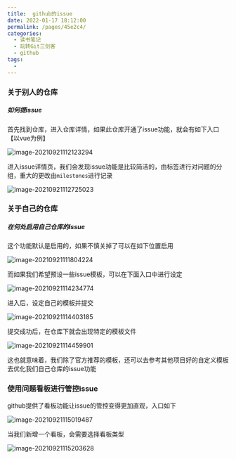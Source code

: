 ```yaml
---
title:  github的issue
date: 2022-01-17 18:12:00
permalink: /pages/45e2c4/
categories:
  - 读书笔记
  - 玩转Git三剑客
  - github
tags:
  - 
---
```

### 关于别人的仓库

##### 如何提issue

首先找到仓库，进入仓库详情，如果此仓库开通了issue功能，就会有如下入口【以vue为例】

![image-20210921112123294](https://tva1.sinaimg.cn/large/008i3skNly1guo31j2606j61l80u044r02.jpg)

进入issue详情页，我们会发现issue功能是比较简洁的，由标签进行对问题的分组，重大的更改由`milestones`进行记录

![image-20210921112725023](https://tva1.sinaimg.cn/large/008i3skNly1guo37rj9s4j61o80u044e02.jpg)

### 关于自己的仓库

##### 在何处启用自己仓库的issue

这个功能默认是启用的，如果不慎关掉了可以在如下位置启用

![image-20210921111804224](https://tva1.sinaimg.cn/large/008i3skNly1guo2y0v7mqj617s0u0q6202.jpg)

而如果我们希望预设一些issue模板，可以在下面入口中进行设定

![image-20210921114234774](https://tva1.sinaimg.cn/large/008i3skNly1guo3nivtx4j61l60dudi402.jpg)

进入后，设定自己的模板并提交

![image-20210921114403185](https://tva1.sinaimg.cn/large/008i3skNly1guo3p2363qj61m20psq5d02.jpg)

提交成功后，在仓库下就会出现特定的模板文件

![image-20210921114459901](https://tva1.sinaimg.cn/large/008i3skNly1guo3q1s2ijj62ch0u0q6y02.jpg)

这也就意味着，我们除了官方推荐的模板，还可以去参考其他项目好的自定义模板去优化我们自己仓库的issue功能



### 使用问题看板进行管控issue

github提供了看板功能让issue的管控变得更加直观，入口如下

![image-20210921115019487](https://tva1.sinaimg.cn/large/008i3skNly1guo3vlbxr8j62ab0u0tc002.jpg)

当我们新增一个看板，会需要选择看板类型

![image-20210921115203628](https://tva1.sinaimg.cn/large/008i3skNly1guo3xegzatj61gz0u0whg02.jpg)


